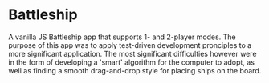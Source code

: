 # Battleship
A vanilla JS Battleship app that supports 1- and 2-player modes. 
The purpose of this app was to apply test-driven development pronciples to a more significant application. 
The most significant difficulties however were in the form of developing a 'smart' algorithm for the computer to adopt, as well as finding a smooth drag-and-drop style for placing ships on the board.
